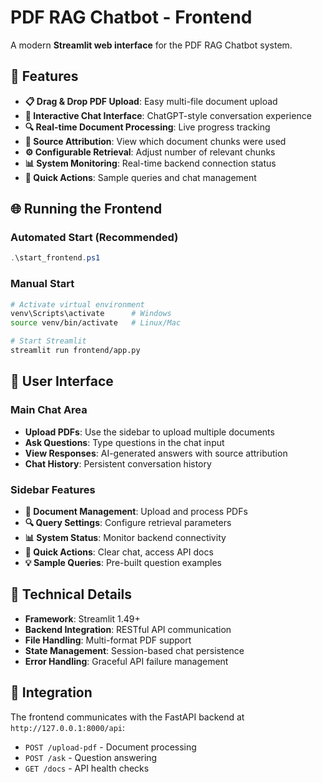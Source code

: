 # PDF RAG Chatbot - Frontend

A modern **Streamlit web interface** for the PDF RAG Chatbot system.

## 🎨 Features

- **📋 Drag & Drop PDF Upload**: Easy multi-file document upload
- **💬 Interactive Chat Interface**: ChatGPT-style conversation experience
- **🔍 Real-time Document Processing**: Live progress tracking
- **📁 Source Attribution**: View which document chunks were used
- **⚙️ Configurable Retrieval**: Adjust number of relevant chunks
- **📊 System Monitoring**: Real-time backend connection status
- **🚀 Quick Actions**: Sample queries and chat management

## 🌐 Running the Frontend

### Automated Start (Recommended)
```powershell
.\start_frontend.ps1
```

### Manual Start
```bash
# Activate virtual environment
venv\Scripts\activate      # Windows
source venv/bin/activate   # Linux/Mac

# Start Streamlit
streamlit run frontend/app.py
```

## 📱 User Interface

### Main Chat Area
- **Upload PDFs**: Use the sidebar to upload multiple documents
- **Ask Questions**: Type questions in the chat input
- **View Responses**: AI-generated answers with source attribution
- **Chat History**: Persistent conversation history

### Sidebar Features
- **📄 Document Management**: Upload and process PDFs
- **🔍 Query Settings**: Configure retrieval parameters
- **📊 System Status**: Monitor backend connectivity
- **🚀 Quick Actions**: Clear chat, access API docs
- **💡 Sample Queries**: Pre-built question examples

## 🔧 Technical Details

- **Framework**: Streamlit 1.49+
- **Backend Integration**: RESTful API communication
- **File Handling**: Multi-format PDF support
- **State Management**: Session-based chat persistence
- **Error Handling**: Graceful API failure management

## 🔗 Integration

The frontend communicates with the FastAPI backend at `http://127.0.0.1:8000/api`:
- `POST /upload-pdf` - Document processing
- `POST /ask` - Question answering
- `GET /docs` - API health checks